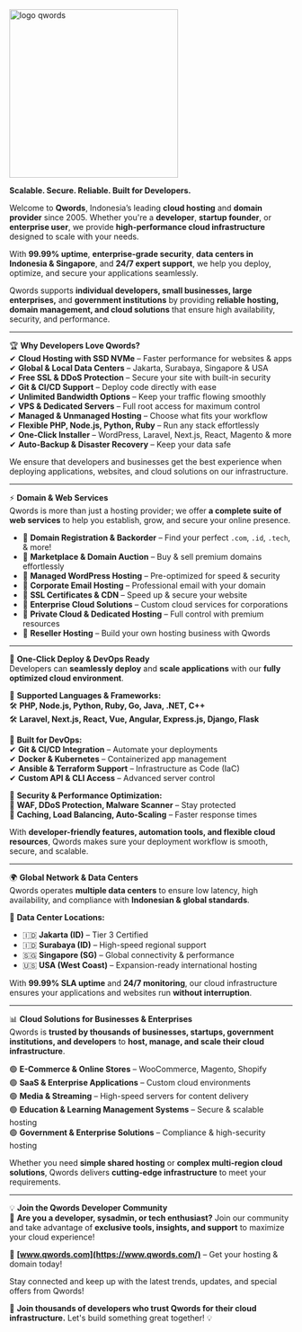<img src="https://github.com/user-attachments/assets/a8c33993-5ac1-4a75-8c0d-3a176eaa0e2c" alt="logo qwords" width="300" height="300">

**Scalable. Secure. Reliable. Built for Developers.**  

Welcome to **Qwords**, Indonesia’s leading **cloud hosting** and **domain provider** since 2005. Whether you're a **developer**, **startup founder**, or **enterprise user**, we provide **high-performance cloud infrastructure** designed to scale with your needs.  

With **99.99% uptime**, **enterprise-grade security**, **data centers in Indonesia & Singapore**, and **24/7 expert support**, we help you deploy, optimize, and secure your applications seamlessly.  

Qwords supports **individual developers, small businesses, large enterprises,** and **government institutions** by providing **reliable hosting, domain management, and cloud solutions** that ensure high availability, security, and performance.  

---  

🏆 **Why Developers Love Qwords?**  
✔ **Cloud Hosting with SSD NVMe** – Faster performance for websites & apps  
✔ **Global & Local Data Centers** – Jakarta, Surabaya, Singapore & USA  
✔ **Free SSL & DDoS Protection** – Secure your site with built-in security  
✔ **Git & CI/CD Support** – Deploy code directly with ease  
✔ **Unlimited Bandwidth Options** – Keep your traffic flowing smoothly  
✔ **VPS & Dedicated Servers** – Full root access for maximum control  
✔ **Managed & Unmanaged Hosting** – Choose what fits your workflow  
✔ **Flexible PHP, Node.js, Python, Ruby** – Run any stack effortlessly  
✔ **One-Click Installer** – WordPress, Laravel, Next.js, React, Magento & more  
✔ **Auto-Backup & Disaster Recovery** – Keep your data safe  

We ensure that developers and businesses get the best experience when deploying applications, websites, and cloud solutions on our infrastructure.  

---  

⚡ **Domain & Web Services**  
Qwords is more than just a hosting provider; we offer **a complete suite of web services** to help you establish, grow, and secure your online presence.  

- 🔹 **Domain Registration & Backorder** – Find your perfect `.com`, `.id`, `.tech`, & more!  
- 🔹 **Marketplace & Domain Auction** – Buy & sell premium domains effortlessly  
- 🔹 **Managed WordPress Hosting** – Pre-optimized for speed & security  
- 🔹 **Corporate Email Hosting** – Professional email with your domain  
- 🔹 **SSL Certificates & CDN** – Speed up & secure your website  
- 🔹 **Enterprise Cloud Solutions** – Custom cloud services for corporations  
- 🔹 **Private Cloud & Dedicated Hosting** – Full control with premium resources  
- 🔹 **Reseller Hosting** – Build your own hosting business with Qwords  

---  

🚀 **One-Click Deploy & DevOps Ready**  
Developers can **seamlessly deploy** and **scale applications** with our **fully optimized cloud environment**.  

🔹 **Supported Languages & Frameworks:**  
🛠 **PHP, Node.js, Python, Ruby, Go, Java, .NET, C++**  
🛠 **Laravel, Next.js, React, Vue, Angular, Express.js, Django, Flask**  

🔹 **Built for DevOps:**  
✔ **Git & CI/CD Integration** – Automate your deployments  
✔ **Docker & Kubernetes** – Containerized app management  
✔ **Ansible & Terraform Support** – Infrastructure as Code (IaC)  
✔ **Custom API & CLI Access** – Advanced server control  

🔹 **Security & Performance Optimization:**  
🔐 **WAF, DDoS Protection, Malware Scanner** – Stay protected  
🚀 **Caching, Load Balancing, Auto-Scaling** – Faster response times  

With **developer-friendly features, automation tools, and flexible cloud resources**, Qwords makes sure your deployment workflow is smooth, secure, and scalable.  

---  

🌍 **Global Network & Data Centers**  
Qwords operates **multiple data centers** to ensure low latency, high availability, and compliance with **Indonesian & global standards**.  

📌 **Data Center Locations:**  
- 🇮🇩 **Jakarta (ID)** – Tier 3 Certified  
- 🇮🇩 **Surabaya (ID)** – High-speed regional support  
- 🇸🇬 **Singapore (SG)** – Global connectivity & performance  
- 🇺🇸 **USA (West Coast)** – Expansion-ready international hosting  

With **99.99% SLA uptime** and **24/7 monitoring**, our cloud infrastructure ensures your applications and websites run **without interruption**.  

---  

📊 **Cloud Solutions for Businesses & Enterprises**  
Qwords is **trusted by thousands of businesses, startups, government institutions, and developers** to **host, manage, and scale their cloud infrastructure**.  

🟢 **E-Commerce & Online Stores** – WooCommerce, Magento, Shopify  
🟢 **SaaS & Enterprise Applications** – Custom cloud environments  
🟢 **Media & Streaming** – High-speed servers for content delivery  
🟢 **Education & Learning Management Systems** – Secure & scalable hosting  
🟢 **Government & Enterprise Solutions** – Compliance & high-security hosting  

Whether you need **simple shared hosting** or **complex multi-region cloud solutions**, Qwords delivers **cutting-edge infrastructure** to meet your requirements.  

---  

💡 **Join the Qwords Developer Community**  
🚀 **Are you a developer, sysadmin, or tech enthusiast?** Join our community and take advantage of **exclusive tools, insights, and support** to maximize your cloud experience!  

📌 **[www.qwords.com](https://www.qwords.com/)** – Get your hosting & domain today!  

Stay connected and keep up with the latest trends, updates, and special offers from Qwords!  

🚀 **Join thousands of developers who trust Qwords for their cloud infrastructure.** Let's build something great together! 💡  
